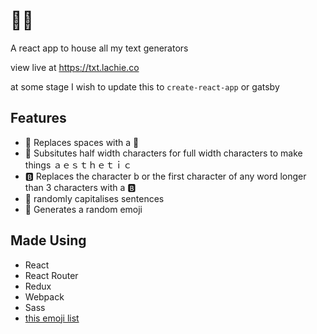 # 👏🎺

A react app to house all my text generators

view live at https://txt.lachie.co

at some stage I wish to update this to `create-react-app` or gatsby

## Features

-   :clap: Replaces spaces with a :clap:
-   :trumpet: Subsitutes half width characters for full width characters to make things ａｅｓｔｈｅｔｉｃ
-   :b: Replaces the character b or the first character of any word longer than 3 characters with a :b:
-   🧽 randomly capitalises sentences
-   :game_die: Generates a random emoji

## Made Using

-   React
-   React Router
-   Redux
-   Webpack
-   Sass
-   [this emoji list](https://github.com/chazgiese/EmojiGen/blob/master/emojigen.js)
